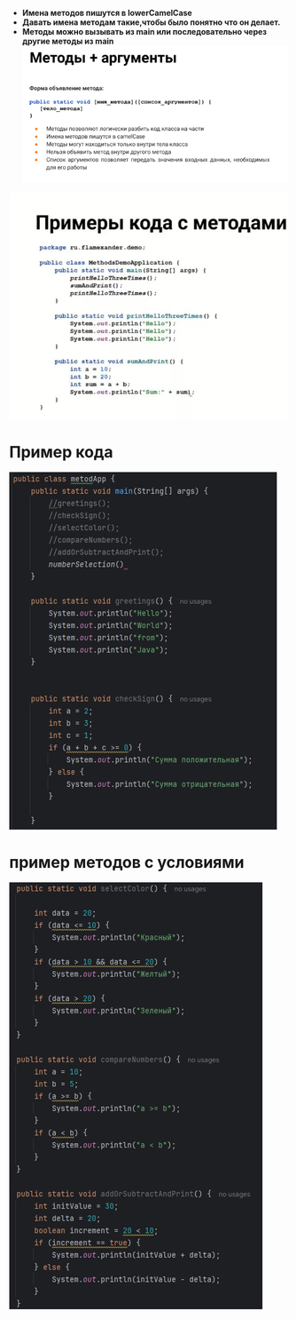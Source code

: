 - **Имена методов пишутся в lowerCamelCase**
- **Давать имена методам такие,чтобы было понятно что он делает.**
- **Методы можно вызывать из main или последовательно через другие методы из main**
![](https://github.com/Extertom/Notebook_my/blob/3e8e64d3853cbc32d57eeef8ca3d89c605cf301e/images/%D0%BC%D0%B5%D1%82%D0%BE%D0%B4%D1%8B1.png)

![](https://github.com/Extertom/Notebook_my/blob/303146c120d92e4a3aaf25cd92f64d2e3d6628cc/images/%D0%9F%D1%80%D0%B8%D0%BC%D0%B5%D1%80%D1%8B%20%D0%BA%D0%BE%D0%B4%D0%B0%20%D1%81%20%D0%BC%D0%B5%D1%82%D0%BE%D0%B4%D0%B0%D0%BC%D0%B8.jpg)

# Пример кода
![](https://github.com/Extertom/Notebook_my/blob/303146c120d92e4a3aaf25cd92f64d2e3d6628cc/images/%D0%BF%D1%80%D0%B8%D0%BC%D0%B5%D1%80%20%D0%BC%D0%B5%D1%82%D0%BE%D0%B4%D0%BE%D0%B2.jpg)

# пример методов с условиями
![](https://github.com/Extertom/Notebook_my/blob/303146c120d92e4a3aaf25cd92f64d2e3d6628cc/images/%D0%BF%D1%80%D0%B8%D0%BC%D0%B5%D1%80%20%D0%BC%D0%B5%D1%82%D0%BE%D0%B4%D0%BE%D0%B2%20%D1%81%20%D1%83%D0%BB%D0%BE%D0%B2%D0%B8%D1%8F%D0%BC%D0%B8.jpg)



